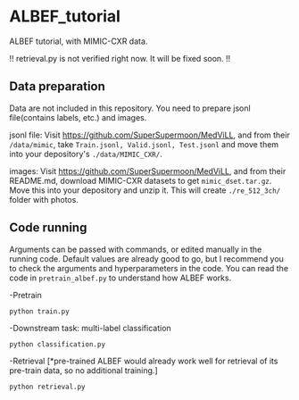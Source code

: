 # ALBEF_tutorial
ALBEF tutorial, with MIMIC-CXR data.

!! retrieval.py is not verified right now. It will be fixed soon. !!


## Data preparation
Data are not included in this repository. You need to prepare jsonl file(contains labels, etc.) and images. 

jsonl file: Visit https://github.com/SuperSupermoon/MedViLL, and from their `/data/mimic`, take `Train.jsonl, Valid.jsonl, Test.jsonl` and move them into your depository's `./data/MIMIC_CXR/`.

images: Visit https://github.com/SuperSupermoon/MedViLL, and from their README.md, download MIMIC-CXR datasets to get `mimic_dset.tar.gz`. Move this into your depository and unzip it. This will create `./re_512_3ch/` folder with photos.

## Code running
Arguments can be passed with commands, or edited manually in the running code. Default values are already good to go, but I recommend you to check the arguments and hyperparameters in the code. You can read the code in `pretrain_albef.py` to understand how ALBEF works.

-Pretrain

```
python train.py
```

-Downstream task: multi-label classification

```
python classification.py
```

-Retrieval [*pre-trained ALBEF would already work well for retrieval of its pre-train data, so no additional training.]

```
python retrieval.py
```
